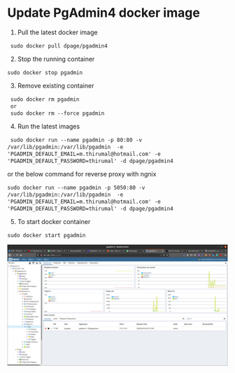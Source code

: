 # Update PgAdmin4 docker image

1. Pull the latest docker image

```
 sudo docker pull dpage/pgadmin4
```
2. Stop the running container

```
sudo docker stop pgadmin
```

3. Remove existing container

```
 sudo docker rm pgadmin
 or 
 sudo docker rm --force pgadmin
```

4. Run the latest images

```
 sudo docker run --name pgadmin -p 80:80 -v /var/lib/pgadmin:/var/lib/pgadmin  -e 'PGADMIN_DEFAULT_EMAIL=m.thirumal@hotmail.com' -e 'PGADMIN_DEFAULT_PASSWORD=thirumal' -d dpage/pgadmin4
```
or the below command for reverse proxy with ngnix
```
sudo docker run --name pgadmin -p 5050:80 -v /var/lib/pgadmin:/var/lib/pgadmin  -e 'PGADMIN_DEFAULT_EMAIL=m.thirumal@hotmail.com' -e 'PGADMIN_DEFAULT_PASSWORD=thirumal' -d dpage/pgadmin4
```


5. To start docker container

```
sudo docker start pgadmin
```
	

![output](Pgadmin4.png)
